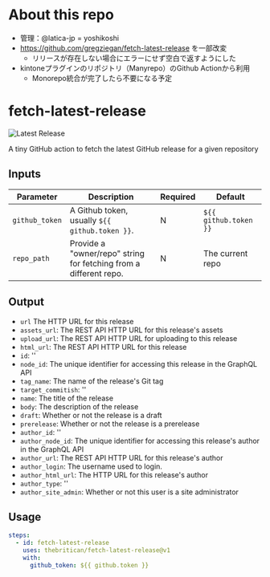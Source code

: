 # About this repo

* 管理：@latica-jp = yoshikoshi
* https://github.com/gregziegan/fetch-latest-release を一部改変
  * リリースが存在しない場合にエラーにせず空白で返すようにした
* kintoneプラグインのリポジトリ（Manyrepo）のGithub Actionから利用
  * Monorepo統合が完了したら不要になる予定

# fetch-latest-release

![Latest Release](https://img.shields.io/github/v/release/thebritican/fetch-latest-release?label=Latest%20Release)

A tiny GitHub action to fetch the latest GitHub release for a given repository

## Inputs

| Parameter           | Description                                                                                | Required | Default      |
| ------------------- | ------------------------------------------------------------------------------------------ | -------- | ------------ |
| `github_token`      | A Github token, usually `${{ github.token }}`.                                             | N        | `${{ github.token }}`  |
| `repo_path`         | Provide a "owner/repo" string for fetching from a different repo.                          | N        | The current repo       |

## Output

- `url` The HTTP URL for this release
- `assets_url`: The REST API HTTP URL for this release's assets
- `upload_url`: The REST API HTTP URL for uploading to this release
- `html_url`: The REST API HTTP URL for this release
- `id`: ''
- `node_id`: The unique identifier for accessing this release in the GraphQL API
- `tag_name`: The name of the release's Git tag
- `target_commitish`: ''
- `name`: The title of the release
- `body`: The description of the release
- `draft`: Whether or not the release is a draft
- `prerelease`: Whether or not the release is a prerelease
- `author_id`: ''
- `author_node_id`: The unique identifier for accessing this release's author in the GraphQL API
- `author_url`: The REST API HTTP URL for this release's author
- `author_login`: The username used to login.
- `author_html_url`: The HTTP URL for this release's author
- `author_type`: ''
- `author_site_admin`: Whether or not this user is a site administrator

## Usage

```yaml
steps:
  - id: fetch-latest-release
    uses: thebritican/fetch-latest-release@v1
    with:
      github_token: ${{ github.token }}
```


